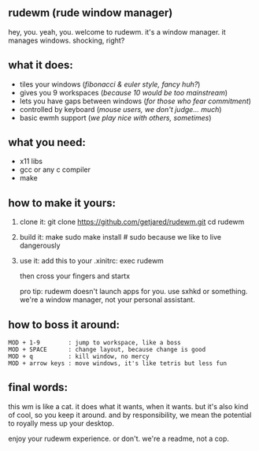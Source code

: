 rudewm (rude window manager)
-----------------------------

hey, you. yeah, you. welcome to rudewm.
it's a window manager. it manages windows. shocking, right?

what it does:
-------------
- tiles your windows (*fibonacci & euler style, fancy huh?*)
- gives you 9 workspaces (*because 10 would be too mainstream*)
- lets you have gaps between windows (*for those who fear commitment*)
- controlled by keyboard (*mouse users, we don't judge... much*)
- basic ewmh support (*we play nice with others, sometimes*)

what you need:
--------------
- x11 libs
- gcc or any c compiler
- make

how to make it yours:
---------------------
1. clone it:
   git clone https://github.com/getjared/rudewm.git
   cd rudewm

2. build it:
   make
   sudo make install   # sudo because we like to live dangerously

3. use it:
   add this to your .xinitrc:
   exec rudewm

   then cross your fingers and startx

   pro tip: rudewm doesn't launch apps for you. use sxhkd or something.
   we're a window manager, not your personal assistant.

how to boss it around:
----------------------
```
MOD + 1-9        : jump to workspace, like a boss
MOD + SPACE      : change layout, because change is good
MOD + q          : kill window, no mercy
MOD + arrow keys : move windows, it's like tetris but less fun
```

final words:
------------
this wm is like a cat. it does what it wants, when it wants.
but it's also kind of cool, so you keep it around.
and by responsibility, we mean the potential to royally mess up your desktop.

enjoy your rudewm experience. or don't. we're a readme, not a cop.
